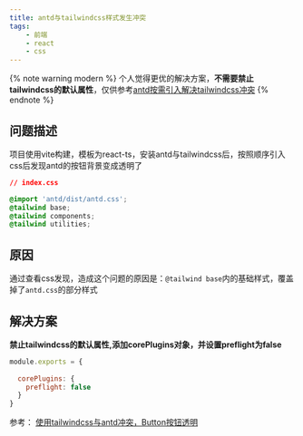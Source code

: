 ```yaml
---
title: antd与tailwindcss样式发生冲突
tags:
    - 前端
    - react
    - css
---
```


{% note warning modern %}
个人觉得更优的解决方案，**不需要禁止tailwindcss的默认属性**，仅供参考[antd按需引入解决tailwindcss冲突](/react/antd按需引入css(less)/)
{% endnote %}


## 问题描述
项目使用vite构建，模板为react-ts，安装antd与tailwindcss后，按照顺序引入css后发现antd的按钮背景变成透明了
```css
// index.css

@import 'antd/dist/antd.css';
@tailwind base;
@tailwind components;
@tailwind utilities;

```

## 原因

通过查看css发现，造成这个问题的原因是：`@tailwind base`内的基础样式，覆盖掉了`antd.css`的部分样式

## 解决方案

**禁止tailwindcss的默认属性,添加corePlugins对象，并设置preflight为false**

```javascript
module.exports = {
  
  corePlugins: {
    preflight: false
  }
}
```

参考：
[使用tailwindcss与antd冲突，Button按钮透明](https://segmentfault.com/a/1190000041781474)